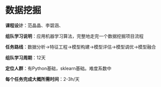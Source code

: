 # 数据挖掘

**课程设计**：范晶晶、李碧涵、

**组队学习说明**：应用机器学习算法，完整地走完一个数据挖掘项目流程

**任务路线**：数据分析→特征工程→模型构建→模型评估→模型调优→模型融合

**组队学习周期**：12天

**定位人群**：有Python基础，sklearn基础。难度系数中

**每个任务完成大概所需时间**：2-3h/天


